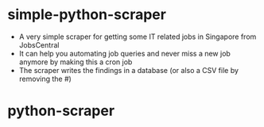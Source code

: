 # simple-python-scraper

* A very simple scraper for getting some IT related jobs in Singapore from JobsCentral
* It can help you automating job queries and never miss a new job anymore by making this a cron job
* The scraper writes the findings in a database (or also a CSV file by removing the #)
# python-scraper
